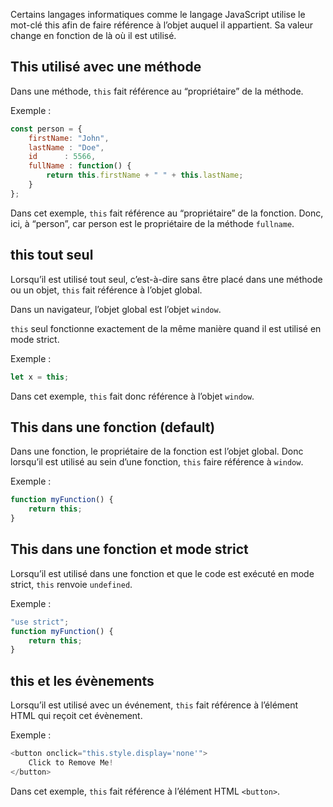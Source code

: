 Certains langages informatiques comme le langage JavaScript utilise le mot-clé this afin de faire référence à l’objet auquel il appartient. Sa valeur change en fonction de là où il est utilisé.

## This utilisé avec une méthode

Dans une méthode, ```this``` fait référence au “propriétaire” de la méthode.

Exemple :

```js
const person = {
    firstName: "John",
    lastName : "Doe",
    id   	: 5566,
    fullName : function() {
        return this.firstName + " " + this.lastName;
    }
};
```

Dans cet exemple, ```this``` fait référence au “propriétaire” de la fonction. Donc, ici, à “person”, car person est le propriétaire de la méthode ```fullname```.

## this tout seul

Lorsqu’il est utilisé tout seul, c’est-à-dire sans être placé dans une méthode ou un objet, ```this``` fait référence à l’objet global. 

Dans un navigateur, l’objet global est l’objet ```window```. 

```this``` seul fonctionne exactement de la même manière quand il est utilisé en mode strict. 

Exemple :

```js
let x = this;
```

Dans cet exemple, ```this``` fait donc référence à l’objet ```window```.

## This dans une fonction (default)

Dans une fonction, le propriétaire de la fonction est l’objet global. Donc lorsqu’il est utilisé au sein d’une fonction, ```this``` faire référence à ```window```.

Exemple :

```js
function myFunction() {
    return this;
}
```

## This dans une fonction et mode strict

Lorsqu’il est utilisé dans une fonction et que le code est exécuté en mode strict, ```this``` renvoie ```undefined```.

Exemple :

```js
"use strict";
function myFunction() {
    return this;
}
```

## this et les évènements

Lorsqu’il est utilisé avec un événement, ```this``` fait référence à l’élément HTML qui reçoit cet évènement.

Exemple :

```js
<button onclick="this.style.display='none'">
    Click to Remove Me!
</button>
```

Dans cet exemple, ```this``` fait référence à l’élément HTML ```<button>```.
